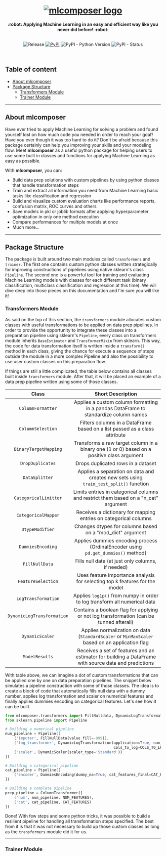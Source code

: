 <h1 align="center">
  <a href="https://pypi.org/project/mlcomposer/"><img src="https://i.imgur.com/MIcPH8g.png" alt="mlcomposer logo"></a>
</h1>

<div align="center">
  <strong>:robot: Applying Machine Learning in an easy and efficient way like you never did before! :robot:</strong>
</div>
<br/>

<div align="center">  
  
  ![Release](https://img.shields.io/badge/release-ok-brightgreen)
  [![PyPI](https://img.shields.io/pypi/v/mlcomposer?color=blueviolet)](https://pypi.org/project/mlcomposer/)
  ![PyPI - Python Version](https://img.shields.io/pypi/pyversions/mlcomposer?color=green)
  ![PyPI - Status](https://img.shields.io/pypi/status/mlcomposer)

</div>
<br/>


## Table of content

- [About mlcomposer](#about-xplotter)
- [Package Structure](#package-structure)
  - [Transformers Module](#transformers-module)
  - [Trainer Module](#trainer-module) 


___

## About mlcomposer

Have ever tried to apply Machine Learning for solving a problem and found yourself lost on how much code you needed in order to reach your goal? Have you ever though it was too hard to do it? Don't be afraid because this package certainly can help you improving your skills and your modeling flow. Meet **mlcomposer** as a useful python package for helping users to use some built in classes and functions for applying Machine Learning as easy as possible. 

With **mlcomposer**, you can:
* Build data prep solutions with custom pipelines by using python classes that handle transformation steps
* Train and extract all information you need from Machine Learning basic tasks like classification and regression
* Build and visualize custom evaluation charts like performance reports, confusion matrix, ROC curves and others
* Save models in pkl or joblib formats after applying hyperparameter optimization in only one method execution
* Compare performances for multiple models at once
* Much more...

___

## Package Structure

The package is built around two main modules called `transformers` and `trainer`. The first one contains custom python classes written strategically for improving constructions of pipelines using native sklearn's class `Pipeline`. The second one is a powerful tool for training and evaluating Machine Learning models with classes for each different task (binary classification, multiclass classification and regression at this time). We will dive deep into those pieces on this documentation and I'm sure you will like it!

### Transformers Module

As said on the top of this section, the `transformers` module allocates custom classes with useful transformations to be applied on data prep pipelines. In order to provide the opportunity to integrate these classes into a preparation pipeline using sklearn's `Pipeline`, every class on transformers module inherits `BaseEstimator` and `TransformerMixin` from sklearn. This way, the code for data transformation itself is written inside a `transform()` method in each class, giving the chance for execute a sequence of steps outside the module in a more complex Pipeline and also the possibility to use user custom classes on this preparation flow.

If things are still a little complicated, the table below contains all classes built inside `transformers` module. After that, it will be placed an example of a data prep pipeline written using some of those classes.

| Class                       | Short Description                                                                                     |
| :-------------------------: | :---------------------------------------------------------------------------------------------------: |         
| `ColumnFormatter`           | Applies a custom column formatting in a pandas DataFrame to standardize column names                  |
| `ColumnSelection`           | Filters columns in a DataFrame based on a list passed as a class attribute                            |
| `BinaryTargetMapping`       | Transforms a raw target column in a binary one (1 or 0) based on a positive class argument            |
| `DropDuplicates`            | Drops duplicated rows in a dataset                                                                    |
| `DataSplitter`              | Applies a separation on data and creates new sets using `train_test_split()` function                 |
| `CategoricalLimitter`       | Limits entries in categorical columns and restrict them based on a "n_cat" argument                   |
| `CategoricalMapper`         | Receives a dictionary for mapping entries on categorical columns                                      |
| `DtypeModifier`             | Changes dtypes for columns based on a "mod_dict" argument                                             |
| `DummiesEncoding`           | Applies dummies encoding process (OrdinalEncoder using `pd.get_dummies()` method)                     |
| `FillNullData`              | Fills null data (at just only columns, if needed)                                                     |
| `FeatureSelection`          | Uses feature importance analysis for selecting top k features for the model                           |
| `LogTransformation`         | Applies `log1p()` from numpy in order to log transform all numerical data                             |
| `DynamicLogTransformation`  | Contains a boolean flag for applying or not log transformation (can be tunned afterall)               |
| `DynamicScaler`             | Applies normalization on data (`StandardScaler` or `MinMaxScaler` based on an application flag        |
| `ModelResults`              | Receives a set of features and an estimator for building a DataFrame with source data and predictions |

With table above, we can imagine a dot of custom transformations that can be applied one by one on data preparation pipelines. The snippet below simulates a pipeline construction with some of those classes. The idea is to create a block of code that automatically fills null data with a dummy number, applies log transformation and scaler on numerical features and finally applies dummies encoding on categorical features. Let's see how it can be built.

```python
from mlcomposer.transformers import FillNulldata, DynamicLogTransformation, DynamicScaler
from sklearn.pipeline import Pipeline

# Building a numerical pipeline
num_pipeline = Pipeline([
    ('imputer', FillNullData(value_fill=-999)),
    ('log_transformer', DynamicLogTransformation(application=True, num_features=NUM_FEATURES, 
                                                 cols_to_log=COLS_TO_LOG)),
    ('scaler', DynamicScaler(scaler_type='Standard'))
])

# Building a categorical pipeline
cat_pipeline = Pipeline([
    ('encoder', DummiesEncoding(dummy_na=True, cat_features_final=CAT_FEATURES_FINAL))
])

# Building a complete pipeline
prep_pipeline = ColumnTransformer([
    ('num', num_pipeline, NUM_FEATURES),
    ('cat', cat_pipeline, CAT_FEATURES)
])
```

Done! With few steps and some python tricks, it was possible to build a resilient pipeline for handling all transformation steps specified. The best from it is that it was not necessary to build up those custom classes as long as the `transformers` module did it for us.
___

### Trainer Module
